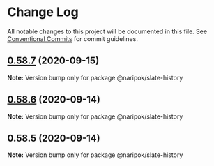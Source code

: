 # Change Log

All notable changes to this project will be documented in this file.
See [Conventional Commits](https://conventionalcommits.org) for commit guidelines.

## [0.58.7](https://github.com/naripok/slate/compare/@naripok/slate-history@0.58.6...@naripok/slate-history@0.58.7) (2020-09-15)

**Note:** Version bump only for package @naripok/slate-history





## [0.58.6](https://github.com/naripok/slate/compare/@naripok/slate-history@0.58.5...@naripok/slate-history@0.58.6) (2020-09-14)

**Note:** Version bump only for package @naripok/slate-history

## 0.58.5 (2020-09-14)

**Note:** Version bump only for package @naripok/slate-history
